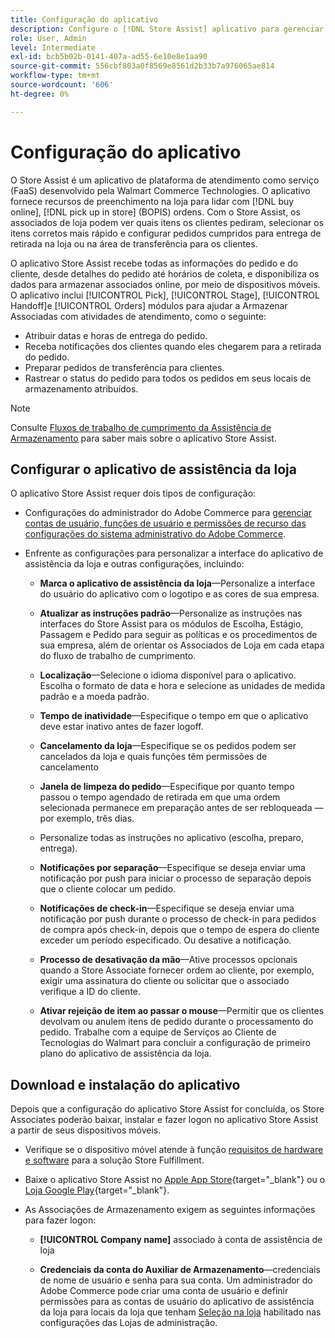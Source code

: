 ```yaml
---
title: Configuração do aplicativo
description: Configure o [!DNL Store Assist] aplicativo para gerenciar fluxos de trabalho e processos completos de preenchimento de lojas para compra online, recuperação em pedidos de lojas.
role: User, Admin
level: Intermediate
exl-id: bcb5b02b-0141-407a-ad55-6e10e8e1aa90
source-git-commit: 556cbf803a0f8569e8561d2b33b7a976065ae814
workflow-type: tm+mt
source-wordcount: '606'
ht-degree: 0%

---
```


# Configuração do aplicativo

O Store Assist é um aplicativo de plataforma de atendimento como serviço (FaaS) desenvolvido pela Walmart Commerce Technologies. O aplicativo fornece recursos de preenchimento na loja para lidar com [!DNL buy online], [!DNL pick up in store] (BOPIS) ordens.  Com o Store Assist, os associados de loja podem ver quais itens os clientes pediram, selecionar os itens corretos mais rápido e configurar pedidos cumpridos para entrega de retirada na loja ou na área de transferência para os clientes.

O aplicativo Store Assist recebe todas as informações do pedido e do cliente, desde detalhes do pedido até horários de coleta, e disponibiliza os dados para armazenar associados online, por meio de dispositivos móveis. O aplicativo inclui [!UICONTROL Pick], [!UICONTROL Stage], [!UICONTROL Handoff]e [!UICONTROL Orders] módulos para ajudar a Armazenar Associadas com atividades de atendimento, como o seguinte:

- Atribuir datas e horas de entrega do pedido.
- Receba notificações dos clientes quando eles chegarem para a retirada do pedido.
- Preparar pedidos de transferência para clientes.
- Rastrear o status do pedido para todos os pedidos em seus locais de armazenamento atribuídos.

>[!NOTE]
>
>Consulte [Fluxos de trabalho de cumprimento da Assistência de Armazenamento](store-assist-modules.md) para saber mais sobre o aplicativo Store Assist.

## Configurar o aplicativo de assistência da loja

O aplicativo Store Assist requer dois tipos de configuração:

- Configurações do administrador do Adobe Commerce para [gerenciar contas de usuário, funções de usuário e permissões de recurso das configurações do sistema administrativo do Adobe Commerce](user-setup.md).

- Enfrente as configurações para personalizar a interface do aplicativo de assistência da loja e outras configurações, incluindo:

   - **Marca o aplicativo de assistência da loja**—Personalize a interface do usuário do aplicativo com o logotipo e as cores de sua empresa.

   - **Atualizar as instruções padrão**—Personalize as instruções nas interfaces do Store Assist para os módulos de Escolha, Estágio, Passagem e Pedido para seguir as políticas e os procedimentos de sua empresa, além de orientar os Associados de Loja em cada etapa do fluxo de trabalho de cumprimento.

   - **Localização**—Selecione o idioma disponível para o aplicativo. Escolha o formato de data e hora e selecione as unidades de medida padrão e a moeda padrão.

   - **Tempo de inatividade**—Especifique o tempo em que o aplicativo deve estar inativo antes de fazer logoff.

   - **Cancelamento da loja**—Especifique se os pedidos podem ser cancelados da loja e quais funções têm permissões de cancelamento

   - **Janela de limpeza do pedido**—Especifique por quanto tempo passou o tempo agendado de retirada em que uma ordem selecionada permanece em preparação antes de ser rebloqueada — por exemplo, três dias.

   - Personalize todas as instruções no aplicativo (escolha, preparo, entrega).

   - **Notificações por separação**—Especifique se deseja enviar uma notificação por push para iniciar o processo de separação depois que o cliente colocar um pedido.

   - **Notificações de check-in**—Especifique se deseja enviar uma notificação por push durante o processo de check-in para pedidos de compra após check-in, depois que o tempo de espera do cliente exceder um período especificado. Ou desative a notificação.

   - **Processo de desativação da mão**—Ative processos opcionais quando a Store Associate fornecer ordem ao cliente, por exemplo, exigir uma assinatura do cliente ou solicitar que o associado verifique a ID do cliente.

   - **Ativar rejeição de item ao passar o mouse**—Permitir que os clientes devolvam ou anulem itens de pedido durante o processamento do pedido.
   Trabalhe com a equipe de Serviços ao Cliente de Tecnologias do Walmart para concluir a configuração de primeiro plano do aplicativo de assistência da loja.

## Download e instalação do aplicativo

Depois que a configuração do aplicativo Store Assist for concluída, os Store Associates poderão baixar, instalar e fazer logon no aplicativo Store Assist a partir de seus dispositivos móveis.

- Verifique se o dispositivo móvel atende à função [requisitos de hardware e software](solution-requirements.md#store-assist-app-requirements) para a solução Store Fulfillment.

- Baixe o aplicativo Store Assist no [Apple App Store](https://apps.apple.com/us/app/store-assist-by-walmart/id16092815390){target=&quot;_blank&quot;} ou o [Loja Google Play](https://play.google.com/store/apps/details?id=com.walmart.faas.storeassist){target=&quot;_blank&quot;}.

- As Associações de Armazenamento exigem as seguintes informações para fazer logon:

   - **[!UICONTROL Company name]** associado à conta de assistência de loja

   - **Credenciais da conta do Auxiliar de Armazenamento**—credenciais de nome de usuário e senha para sua conta.
   Um administrador do Adobe Commerce pode criar uma conta de usuário e definir permissões para as contas de usuário do aplicativo de assistência da loja para locais da loja que tenham [Seleção na loja](merchant-store-configuration.md#pickup-location-configuration) habilitado nas configurações das Lojas de administração.
